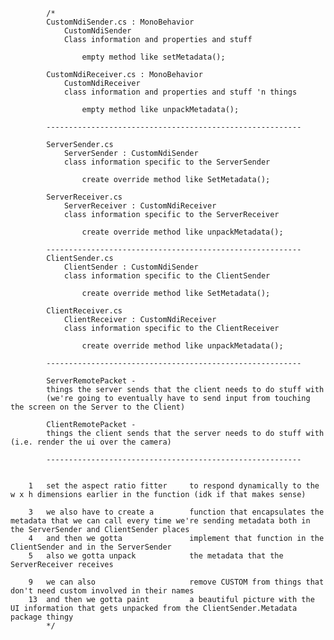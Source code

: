             /*
            CustomNdiSender.cs : MonoBehavior
                CustomNdiSender
                Class information and properties and stuff
                
                    empty method like setMetadata();

            CustomNdiReceiver.cs : MonoBehavior
                CustomNdiReceiver
                class information and properties and stuff 'n things

                    empty method like unpackMetadata();

            ---------------------------------------------------------

            ServerSender.cs
                ServerSender : CustomNdiSender
                class information specific to the ServerSender

                    create override method like SetMetadata();

            ServerReceiver.cs
                ServerReceiver : CustomNdiReceiver
                class information specific to the ServerReceiver

                    create override method like unpackMetadata();

            ---------------------------------------------------------
            ClientSender.cs
                ClientSender : CustomNdiSender
                class information specific to the ClientSender

                    create override method like SetMetadata();

            ClientReceiver.cs  
                ClientReceiver : CustomNdiReceiver
                class information specific to the ClientReceiver

                    create override method like unpackMetadata();

            ---------------------------------------------------------

            ServerRemotePacket -
            things the server sends that the client needs to do stuff with
            (we're going to eventually have to send input from touching the screen on the Server to the Client)

            ClientRemotePacket - 
            things the client sends that the server needs to do stuff with (i.e. render the ui over the camera)

            ---------------------------------------------------------


        1   set the aspect ratio fitter     to respond dynamically to the w x h dimensions earlier in the function (idk if that makes sense)

        3   we also have to create a        function that encapsulates the metadata that we can call every time we're sending metadata both in the ServerSender and ClientSender places
        4   and then we gotta               implement that function in the ClientSender and in the ServerSender
        5   also we gotta unpack            the metadata that the ServerReceiver receives
        
        9   we can also                     remove CUSTOM from things that don't need custom involved in their names
        13  and then we gotta paint         a beautiful picture with the UI information that gets unpacked from the ClientSender.Metadata package thingy
            */

